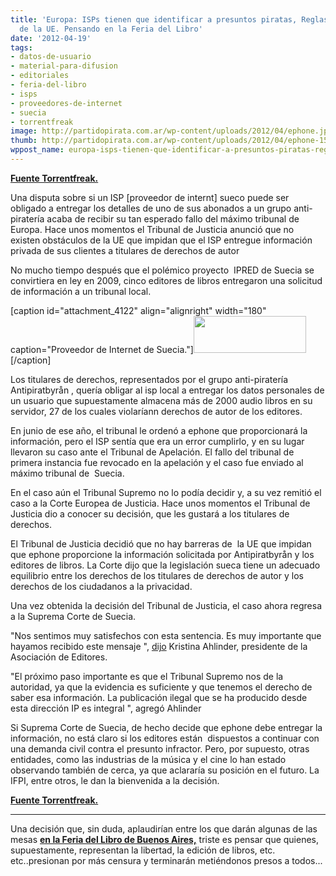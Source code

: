 ```yaml
---
title: 'Europa: ISPs tienen que identificar a presuntos piratas, Reglas de la Corte
  de la UE. Pensando en la Feria del Libro'
date: '2012-04-19'
tags:
- datos-de-usuario
- material-para-difusion
- editoriales
- feria-del-libro
- isps
- proveedores-de-internet
- suecia
- torrentfreak
image: http://partidopirata.com.ar/wp-content/uploads/2012/04/ephone.jpg
thumb: http://partidopirata.com.ar/wp-content/uploads/2012/04/ephone-150x59.jpg
wppost_name: europa-isps-tienen-que-identificar-a-presuntos-piratas-reglas-de-la-corte-de-la-ue-pensando-en-la-feria-del-libro
---
```


<strong><a href="https://torrentfreak.com/isps-have-to-identify-alleged-pirates-eu-court-rules-120419/" target="_blank">Fuente Torrentfreak.</a></strong>

Una disputa sobre si un ISP [proveedor de internt] sueco puede ser obligado a entregar los detalles de uno de sus abonados a un grupo anti-piratería acaba de recibir su tan esperado fallo del máximo tribunal de Europa. Hace unos momentos el Tribunal de Justicia anunció que no existen obstáculos de la UE que impidan que el ISP entregue información privada de sus clientes a titulares de derechos de autor

No mucho tiempo después que el polémico proyecto  IPRED de Suecia se convirtiera en ley en 2009, cinco editores de libros entregaron una solicitud de información a un tribunal local.

[caption id="attachment_4122" align="alignright" width="180" caption="Proveedor de Internet de Suecia."]<a href="http://partidopirata.com.ar/wp-content/uploads/2012/04/ephone.jpg"><img class="size-full wp-image-4122" title="ephone" src="http://partidopirata.com.ar/wp-content/uploads/2012/04/ephone.jpg" alt="" width="180" height="59" /></a>[/caption]

Los titulares de derechos, representados por el grupo anti-piratería Antipiratbyrån , quería obligar al isp local a entregar los datos personales de un usuario que supuestamente almacena más de 2000 audio libros en su servidor, 27 de los cuales violaríann derechos de autor de los editores.

En junio de ese año, el tribunal le ordenó a ephone que proporcionará la información, pero el ISP sentía que era un error cumplirlo, y en su lugar llevaron su caso ante el Tribunal de Apelación. El fallo del tribunal de primera instancia fue revocado en la apelación y el caso fue enviado al máximo tribunal de  Suecia.

En el caso aún el Tribunal Supremo no lo podía decidir y, a su vez remitió el caso a la Corte Europea de Justicia. Hace unos momentos el Tribunal de Justicia dio a conocer su decisión, que les gustará a los titulares de derechos.

El Tribunal de Justicia decidió que no hay barreras de  la UE que impidan que ephone proporcione la información solicitada por Antipiratbyrån y los editores de libros. La Corte dijo que la legislación sueca tiene un adecuado equilibrio entre los derechos de los titulares de derechos de autor y los derechos de los ciudadanos a la privacidad.

Una vez obtenida la decisión del Tribunal de Justicia, el caso ahora regresa a la Suprema Corte de Suecia.

"Nos sentimos muy satisfechos con esta sentencia. Es muy importante que hayamos recibido este mensaje ", <a href="http://www.dn.se/kultur-noje/inget-eu-hinder-for-ipred-lagen">dijo</a> Kristina Ahlinder, presidente de la Asociación de Editores.

"El próximo paso importante es que el Tribunal Supremo nos de la autoridad, ya que la evidencia es suficiente y que tenemos el derecho de saber esa información. La publicación ilegal que se ha producido desde esta dirección IP es integral ", agregó Ahlinder

Si Suprema Corte de Suecia, de hecho decide que ephone debe entregar la información, no está claro si los editores están  dispuestos a continuar con una demanda civil contra el presunto infractor. Pero, por supuesto, otras entidades, como las industrias de la música y el cine lo han estado observando también de cerca, ya que aclararía su posición en el futuro. La IFPI, entre otros, le dan la bienvenida a la decisión.

<strong><a href="https://torrentfreak.com/isps-have-to-identify-alleged-pirates-eu-court-rules-120419/" target="_blank">Fuente Torrentfreak.</a>
</strong>

<hr />

Una decisión que, sin duda, aplaudirían entre los que darán algunas de las mesas <strong><a href="http://partidopirata.com.ar/4083/se-inaugura-la-feria-del-libro-lobby-estas-volantes-y-mesas-para-ir-a-cuestionar-el-discurso-vigente">en la Feria del Libro de Buenos Aires,</a></strong> triste es pensar que quienes, supuestamente, representan la libertad, la edición de libros, etc. etc..presionan por más censura y terminarán metiéndonos presos a todos...
